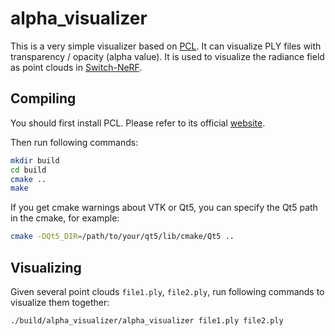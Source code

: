 # alpha_visualizer

This is a very simple visualizer based on [PCL](https://pointclouds.org). It can visualize PLY files with transparency / opacity (alpha value). It is used to visualize the radiance field as point clouds in [Switch-NeRF](https://github.com/MiZhenxing/Switch-NeRF).

## Compiling
You should first install PCL. Please refer to its official [website](https://pointclouds.org).

Then run following commands:

```sh
mkdir build
cd build
cmake ..
make
```
If you get cmake warnings about VTK or Qt5, you can specify the Qt5 path in the cmake, for example:

```sh
cmake -DQt5_DIR=/path/to/your/qt5/lib/cmake/Qt5 ..
```

## Visualizing
Given several point clouds `file1.ply`, `file2.ply`, run following commands to visualize them together:

```sh
./build/alpha_visualizer/alpha_visualizer file1.ply file2.ply
```



